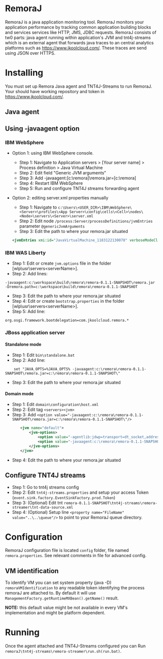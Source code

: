 
# RemoraJ

RemoraJ is a java application monitoring tool. RemoraJ monitors your application performance by tracking common application building blocks 
and services services like HTTP, JMS, JDBC requests. RemoraJ consists of tw0 parts: java agent running within application's JVM and 
tnt4j-streams which is an external agent that forwards java traces to an central analytics platforms such as https://www.jkoolcloud.com/. 
These traces are send using JSON over HTTPS.

# Installing

You must set up Remora Java agent and TNT4J-Streams to run RemoraJ. Your should have working repository and token in 
https://www.jkoolcloud.com/.

## Java agent 
## Using -javaagent option

### IBM WebSphere

* Option 1: using IBM WebSphere console.

    * Step 1:    Navigate to Application servers > [Your server name] > Process definition > Java Virtual Machine
    * Step 2:    Edit field "Generic JVM arguments"
    * Step 3:    Add -javaagent:[c:\remora]\remora.jar=[c:\remora]
    * Step 4:    Restart IBM WebSphere 
    * Step 5:    Run and configure TNT4J streams forwarding agent

* Option 2: editing server.xml properties manually

    * Step 1:    Navigate to `c:\Users\<USER_DIR>\IBM\WebSphere\<Server>\profiles\<App Server>\config\cells\<Cell>\nodes\<Node>\servers\<Server>\server.xml`
    * Step 2:    Edit node `/process:Server/processDefinitions/jvmEntries` parameter `@genericJvmArguments`
    * Step 3:    Edit the path to where your remora.jar situated
    ```xml
    <jvmEntries xmi:id="JavaVirtualMachine_1183122130078" verboseModeClass="false" verboseModeGarbageCollection="false" verboseModeJNI="false" initialHeapSize="512" maximumHeapSize="2056" runHProf="false" hprofArguments="" genericJvmArguments="-javaagent:c:\remora\remora-0.1.1-SNAPSHOT\remora.jar=c:\remora\remora-0.1.1-SNAPSHOT\" executableJarFileName="" disableJIT="false">
    ```

### IBM WAS Liberty

* Step 1:    Edit or create `jvm.options` file in the folder [wlp\usr\servers\<serverName>\].
* Step 2:    Add lines:
```
-javaagent:c:\workspace\build\remora\remora-0.1.1-SNAPSHOT\remora.jar
-Dremora.path=c:\workspace\build\remora\remora-0.1.1-SNAPSHOT
```
* Step 3:    Edit the path to where your remora.jar situated
* Step 4:    Edit or create `bootstrap.properties` in the folder [wlp\usr\servers\<serverName>\].
* Step 5:    Add line:
```
org.osgi.framework.bootdelegation=com.jkoolcloud.remora.*
```

### JBoss application server

#### Standalone mode

* Step 1:    Edit `bin\standalone.bat`
* Step 2:    Add line: 
```
    set "JAVA_OPTS=%JAVA_OPTS% -javaagent:c:\remora\remora-0.1.1-SNAPSHOT\remora.jar=c:\remora\remora-0.1.1-SNAPSHOT\"
```
* Step 3:    Edit the path to where your remora.jar situated

#### Domain mode

* Step 1:    Edit `domain\configuration\host.xml`
* Step 2:    Edit tag `<servers><jvm>`
* Step 3:    Add `<option value="-javaagent:c:\remora\remora-0.1.1-SNAPSHOT\remora.jar=c:\remora\remora-0.1.1-SNAPSHOT\"/>`
```xml
       <jvm name="default">
           <jvm-options>
               <option value="-agentlib:jdwp=transport=dt_socket,address=5007,server=y,suspend=n"/>
               <option value="-javaagent:c:\remora\remora-0.1.1-SNAPSHOT\remora.jar=c:\remora\remora-0.1.1-SNAPSHOT\"/>
           </jvm-options>
       </jvm>
```
* Step 4:    Edit the path to where your remora.jar situated

## Configure TNT4J streams

* Step 1:    Go to tnt4j streams config
* Step 2:    Edit `tnt4j-streams.properties` and setup your access Token (`event.sink.factory.EventSinkFactory.prod.Token`)
* Step 3:    (Optional) Edit tnt `remora-0.1.1-SNAPSHOT\tnt4j-streams\remora-streamer\tnt-data-source.xml` 
* Step 4:    (Optional) Setup line ```<property name="FileName" value="..\..\queue"/>``` to point to your RemoraJ queue directory.

# Configuration

RemoraJ configuration file is located `config` folder, file named `remora.properties`.
See relevant comments in file for advanced config.

## VM identification

To identify VM you can set system property (java -D) `remoraVMIdentification` to any readable token identifying the process remoraJ are 
attached to. By default it will use `ManagementFactory.getRuntimeMXBean().getName()` result.

**NOTE:** this default value might be not available in every VM's implementation and might be platform dependent.

# Running

Once the agent attached and TNT4J-Streams configured you can 
Run `remoraJ\tnt4j-streams\remora-streamer\run.sh(run.bat)`.
